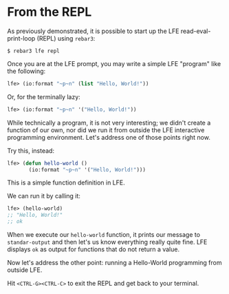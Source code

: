 # From the REPL

As previously demonstrated, it is possible to start up the LFE read-eval-print-loop (REPL) using `rebar3`:

```shell
$ rebar3 lfe repl
```

Once you are at the LFE prompt, you may write a simple LFE "program" like the following:

```lisp
lfe> (io:format "~p~n" (list "Hello, World!"))
```

Or, for the terminally lazy:

```lisp
lfe> (io:format "~p~n" '("Hello, World!"))
```

While technically a program, it is not very interesting; we didn't create a function of our own, nor did we run it from outside the LFE interactive programming environment. Let's address one of those points right now.

Try this, instead:

```lisp
lfe> (defun hello-world ()
       (io:format "~p~n" '("Hello, World!")))
```

This is a simple function definition in LFE.

We can run it by calling it:

```lisp
lfe> (hello-world)
;; "Hello, World!"
;; ok
```

When we execute our `hello-world` function, it prints our message to `standar-output` and then let's us know everything really quite fine. LFE displays `ok` as output for functions that do not return a value.

Now let's address the other point: running a Hello-World programming from outside LFE.

Hit `<CTRL-G><CTRL-C>` to exit the REPL and get back to your terminal.

